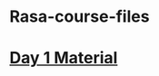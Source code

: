 # Rasa-course-files

# [Day 1 Material](https://github.optum.com/OTU-Chatbot-Training-Course/Rasa-course-files/blob/master/OneDrive_Tech2000/day1.slides.html)
